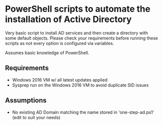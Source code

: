# PowerShell scripts to automate the installation of Active Directory

Very basic script to install AD services and then create a directory with some default objects.
Please check your requirements before running these scripts as not every option is configured via variables.

Assumes basic knowledge of PowerShell.

## Requirements

- Windows 2016 VM w/ all latest updates applied
- Sysprep run on the Windows 2016 VM to avoid duplicate SID issues

## Assumptions

- No existing AD Domain matching the name stored in 'one-step-ad.ps1' (edit to suit your needs)